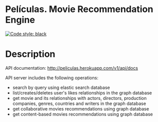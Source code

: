 # Películas. Movie Recommendation Engine
[![Code style: black](https://img.shields.io/badge/code%20style-black-000000.svg)](https://github.com/psf/black)

# Description
API documentation: http://peliculas.herokuapp.com/v1/api/docs

API server includes the following operations:
- search by query using elastic search database
- list/creates/deletes user's likes relationships in the graph database
- get movie and its relationships with actors, directors, production companies, genres, countries and writers in the graph database
- get collaborative movies recommendations using graph database
- get content-based movies recommendations using graph database
